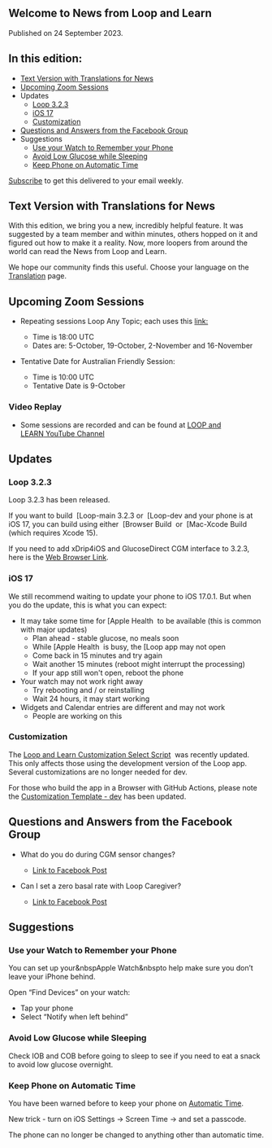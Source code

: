 ## Welcome to News from&nbsp;<span translate="no">Loop and Learn</span>&nbsp;

Published on 24 September 2023.

## In this edition:

* [Text Version with Translations for News](#text-version-with-translations-for-news)
* [Upcoming Zoom Sessions](#upcoming-zoom-sessions)
* Updates
    * [Loop 3.2.3](#loop-323)
    * [<span translate="no">iOS 17</span>](#ios-17)
    * [Customization](#customization)
* [Questions and Answers from the Facebook Group](#questions-and-answers-from-the-facebook-group)
* Suggestions
    * [Use your Watch to Remember your Phone](#use-your-watch-to-remember-your-phone)
    * [Avoid Low Glucose while Sleeping](#avoid-low-glucose-while-sleeping)
    * [Keep Phone on Automatic Time](#keep-phone-on-automatic-time)

[Subscribe](https://www.loopandlearn.org/newsletter-signup/) to get this delivered to your email weekly.

## Text Version with Translations for News

With this edition, we bring you a new, incredibly helpful feature. It was suggested by a team member and within minutes, others hopped on it and figured out how to make it a reality. Now, more loopers from around the world can read the News from&nbsp;<span translate="no">Loop and Learn</span>.

We hope our community finds this useful. Choose your language on the [Translation](translate.md) page.

## Upcoming Zoom Sessions

* Repeating sessions&nbsp;<span translate="no">Loop</span>&nbsp;Any Topic; each uses this [link:](https://us06web.zoom.us/j/89085412738?pwd=eXpTN2M5V3M0TEVJQktmVldBTVRYUT09)
    * Time is 18:00 UTC
    * Dates are: 5-October, 19-October, 2-November and 16-November

* Tentative Date for Australian Friendly Session:
    * Time is 10:00 UTC
    * Tentative Date is 9-October

### Video Replay

* Some sessions are recorded and can be found at&nbsp;[<span translate="no">LOOP and LEARN</span>&nbsp;YouTube Channel](https://www.youtube.com/c/loopandlearn)

## Updates

### Loop 3.2.3

Loop 3.2.3 has been released.

If you want to build &nbsp;[<span translate="no">Loop-main 3.2.3</span>&nbsp;or &nbsp;[<span translate="no">Loop-dev</span>&nbsp;and your phone is at iOS 17, you can build using either &nbsp;[<span translate="no">Browser Build</span>&nbsp; or &nbsp;[<span translate="no">Mac-Xcode Build</span>&nbsp; (which requires Xcode 15).

If you need to add xDrip4iOS and GlucoseDirect CGM interface to 3.2.3, here is the [Web Browser Link](https://www.loopandlearn.org/custom-code/#add-lnl-patches).

### <span translate="no">iOS 17</span>

We still recommend waiting to update your phone to iOS 17.0.1. But when you do the update, this is what you can expect:

* It may take some time for&nbsp;[<span translate="no">Apple Health</span>&nbsp; to be available (this is common with major updates)
    * Plan ahead - stable glucose, no meals soon
    * While&nbsp;[<span translate="no">Apple Health</span>&nbsp; is busy, the&nbsp;[<span translate="no">Loop</span>&nbsp;app may not open
    * Come back in 15 minutes and try again
    * Wait another 15 minutes (reboot might interrupt the processing)
    * If your app still won't open, reboot the phone
* Your watch may not work right away
    * Try rebooting and / or reinstalling
    * Wait 24 hours, it may start working
* Widgets and Calendar entries are different and may not work
    * People are working on this

### Customization

The&nbsp;[<span translate="no">Loop and Learn Customization Select Script</span>](https://www.loopandlearn.org/custom-code/#custom)&nbsp; was recently updated. This only affects those using the development version of the Loop app. Several customizations are no longer needed for dev.

For those who build the app in a Browser with GitHub Actions, please note the [Customization Template - dev](https://www.loopandlearn.org/custom-code/#template-dev) has been updated.

## Questions and Answers from the Facebook Group

* What do you do during CGM sensor changes?
    * [Link to Facebook Post](https://www.facebook.com/groups/LOOPandLEARN/posts/3518929425030203/)

* Can I set a zero basal rate with&nbsp;<span translate="no">Loop Caregiver</span>?
    * [Link to Facebook Post](https://www.facebook.com/groups/LOOPandLEARN/posts/3519291648327314/)

## Suggestions

### Use your Watch to Remember your Phone

You can set up your&nbsp<span translate="no">Apple Watch</span>&nbspto help make sure you don’t leave your iPhone behind. 

Open “Find Devices” on your watch:

* Tap your phone
* Select “Notify when left behind”

### Avoid Low Glucose while Sleeping

Check IOB and COB before going to sleep to see if you need to eat a snack to avoid low glucose overnight.

### Keep Phone on Automatic Time

You have been warned before to keep your phone on [Automatic Time](https://loopkit.github.io/loopdocs/faqs/time-faqs/#loop-phone-must-be-on-automatic-time).

New trick - turn on iOS Settings -> Screen Time -> and set a passcode. 

The phone can no longer be changed to anything other than automatic time.